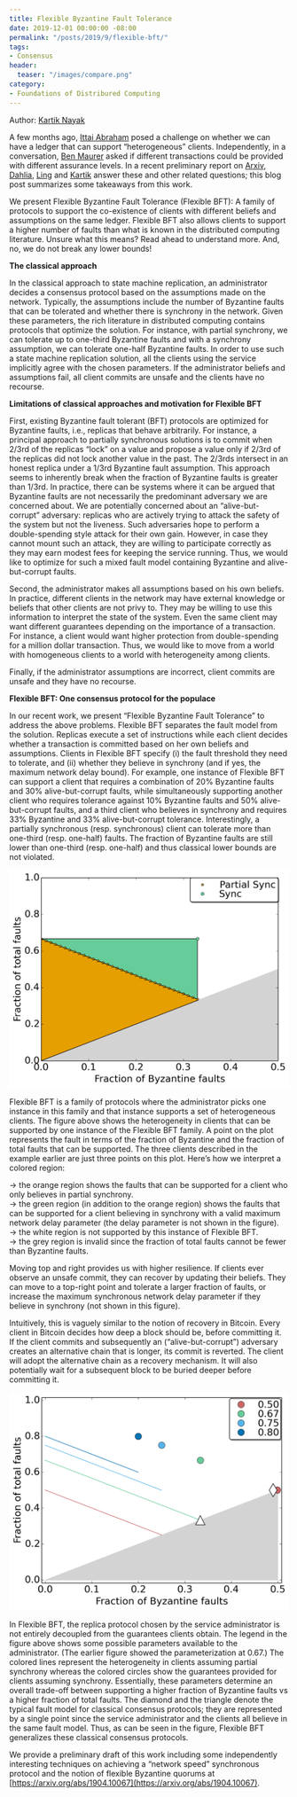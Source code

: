 ```yaml
---
title: Flexible Byzantine Fault Tolerance
date: 2019-12-01 00:00:00 -08:00
permalink: "/posts/2019/9/flexible-bft/"
tags:
- Consensus
header:
  teaser: "/images/compare.png"
category:
- Foundations of Distribured Computing
---
```


Author: [Kartik Nayak](https://users.cs.duke.edu/~kartik/)

A few months ago,  [Ittai Abraham](https://research.vmware.com/researchers/ittai-abraham)  posed a challenge on whether we can have a ledger that can support “heterogeneous” clients. Independently, in a conversation,  [Ben Maurer](https://www.facebook.com/bmaurer)  asked if different transactions could be provided with different assurance levels. In a recent preliminary report on  [Arxiv](https://arxiv.org/abs/1904.10067),  [Dahlia](https://dahliamalkhi.github.io),  [Ling](https://sites.google.com/view/renling)  and  [Kartik](https://users.cs.duke.edu/~kartik/)  answer these and other related questions; this blog post summarizes some takeaways from this work.

We present Flexible Byzantine Fault Tolerance (Flexible BFT): A family of protocols to support the co-existence of clients with different beliefs and assumptions on the same ledger. Flexible BFT also allows clients to support a higher number of faults than what is known in the distributed computing literature. Unsure what this means? Read ahead to understand more. And, no, we do not break any lower bounds!

**The classical approach**

In the classical approach to state machine replication, an administrator decides a consensus protocol based on the assumptions made on the network. Typically, the assumptions include the number of Byzantine faults that can be tolerated and whether there is synchrony in the network. Given these parameters, the rich literature in distributed computing contains protocols that optimize the solution. For instance, with partial synchrony, we can tolerate up to one-third Byzantine faults and with a synchrony assumption, we can tolerate one-half Byzantine faults. In order to use such a state machine replication solution, all the clients using the service implicitly agree with the chosen parameters. If the administrator beliefs and assumptions fail, all client commits are unsafe and the clients have no recourse.  

**Limitations of classical approaches and motivation for Flexible BFT**  

First, existing Byzantine fault tolerant (BFT) protocols are optimized for Byzantine faults, i.e., replicas that behave arbitrarily. For instance, a principal approach to partially synchronous solutions is to commit when 2/3rd of the replicas “lock” on a value and propose a value only if 2/3rd of the replicas did not lock another value in the past. The 2/3rds intersect in an honest replica under a 1/3rd Byzantine fault assumption. This approach seems to inherently break when the fraction of Byzantine faults is greater than 1/3rd. In practice, there can be systems where it can be argued that Byzantine faults are not necessarily the predominant adversary we are concerned about. We are potentially concerned about an “alive-but-corrupt” adversary: replicas who are actively trying to attack the safety of the system but not the liveness. Such adversaries hope to perform a double-spending style attack for their own gain. However, in case they cannot mount such an attack, they are willing to participate correctly as they may earn modest fees for keeping the service running. Thus, we would like to optimize for such a mixed fault model containing Byzantine and alive-but-corrupt faults.  

Second, the administrator makes all assumptions based on his own beliefs. In practice, different clients in the network may have external knowledge or beliefs that other clients are not privy to. They may be willing to use this information to interpret the state of the system. Even the same client may want different guarantees depending on the importance of a transaction. For instance, a client would want higher protection from double-spending for a million dollar transaction. Thus, we would like to move from a world with homogeneous clients to a world with heterogeneity among clients.  

Finally, if the administrator assumptions are incorrect, client commits are unsafe and they have no recourse.  

**Flexible BFT: One consensus protocol for the populace**  

In our recent work, we present “Flexible Byzantine Fault Tolerance” to address the above problems. Flexible BFT separates the fault model from the solution. Replicas execute a set of instructions while each client decides whether a transaction is committed based on her own beliefs and assumptions. Clients in Flexible BFT specify (i) the fault threshold they need to tolerate, and (ii) whether they believe in synchrony (and if yes, the maximum network delay bound). For example, one instance of Flexible BFT can support a client that requires a combination of 20% Byzantine faults and 30% alive-but-corrupt faults, while simultaneously supporting another client who requires tolerance against 10% Byzantine faults and 50% alive-but-corrupt faults, and a third client who believes in synchrony and requires 33% Byzantine and 33% alive-but-corrupt tolerance. Interestingly, a partially synchronous (resp. synchronous) client can tolerate more than one-third (resp. one-half) faults. The fraction of Byzantine faults are still lower than one-third (resp. one-half) and thus classical lower bounds are not violated.  

![](/images/single-curve.png)

Flexible BFT is a family of protocols where the administrator picks one instance in this family and that instance supports a set of heterogeneous clients. The figure above shows the heterogeneity in clients that can be supported by one instance of the Flexible BFT family. A point on the plot represents the fault in terms of the fraction of Byzantine and the fraction of total faults that can be supported. The three clients described in the example earlier are just three points on this plot. Here’s how we interpret a colored region:

-> the orange region shows the faults that can be supported for a client who only believes in partial synchrony.  
-> the green region (in addition to the orange region) shows the faults that can be supported for a client believing in synchrony with a valid maximum network delay parameter (the delay parameter is not shown in the figure).  
-> the white region is not supported by this instance of Flexible BFT.  
-> the grey region is invalid since the fraction of total faults cannot be fewer than Byzantine faults.  

Moving top and right provides us with higher resilience. If clients ever observe an unsafe commit, they can recover by updating their beliefs. They can move to a top-right point and tolerate a larger fraction of faults, or increase the maximum synchronous network delay parameter if they believe in synchrony (not shown in this figure).  

Intuitively, this is vaguely similar to the notion of recovery in Bitcoin. Every client in Bitcoin decides how deep a block should be, before committing it. If the client commits and subsequently an (“alive-but-corrupt”) adversary creates an alternative chain that is longer, its commit is reverted. The client will adopt the alternative chain as a recovery mechanism. It will also potentially wait for a subsequent block to be buried deeper before committing it.

![](/images/compare.png)

In Flexible BFT, the replica protocol chosen by the service administrator is not entirely decoupled from the guarantees clients obtain. The legend in the figure above shows some possible parameters available to the administrator. (The earlier figure showed the parameterization at 0.67.) The colored lines represent the heterogeneity in clients assuming partial synchrony whereas the colored circles show the guarantees provided for clients assuming synchrony. Essentially, these parameters determine an overall trade-off between supporting a higher fraction of Byzantine faults vs a higher fraction of total faults. The diamond and the triangle denote the typical fault model for classical consensus protocols; they are represented by a single point since the service administrator and the clients all believe in the same fault model. Thus, as can be seen in the figure, Flexible BFT generalizes these classical consensus protocols.  
  
We provide a preliminary draft of this work including some independently interesting techniques on achieving a “network speed” synchronous protocol and the notion of flexible Byzantine quorums at  [https://arxiv.org/abs/1904.10067](https://arxiv.org/abs/1904.10067).

